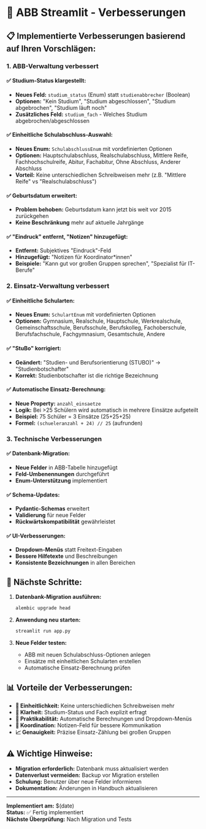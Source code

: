 # 🎯 ABB Streamlit - Verbesserungen

## 📋 **Implementierte Verbesserungen basierend auf Ihren Vorschlägen:**

### **1. ABB-Verwaltung verbessert**

#### **✅ Studium-Status klargestellt:**
- **Neues Feld:** `studium_status` (Enum) statt `studienabbrecher` (Boolean)
- **Optionen:** "Kein Studium", "Studium abgeschlossen", "Studium abgebrochen", "Studium läuft noch"
- **Zusätzliches Feld:** `studium_fach` - Welches Studium abgebrochen/abgeschlossen

#### **✅ Einheitliche Schulabschluss-Auswahl:**
- **Neues Enum:** `SchulabschlussEnum` mit vordefinierten Optionen
- **Optionen:** Hauptschulabschluss, Realschulabschluss, Mittlere Reife, Fachhochschulreife, Abitur, Fachabitur, Ohne Abschluss, Anderer Abschluss
- **Vorteil:** Keine unterschiedlichen Schreibweisen mehr (z.B. "Mittlere Reife" vs "Realschulabschluss")

#### **✅ Geburtsdatum erweitert:**
- **Problem behoben:** Geburtsdatum kann jetzt bis weit vor 2015 zurückgehen
- **Keine Beschränkung** mehr auf aktuelle Jahrgänge

#### **✅ "Eindruck" entfernt, "Notizen" hinzugefügt:**
- **Entfernt:** Subjektives "Eindruck"-Feld
- **Hinzugefügt:** "Notizen für Koordinator*innen" 
- **Beispiele:** "Kann gut vor großen Gruppen sprechen", "Spezialist für IT-Berufe"

### **2. Einsatz-Verwaltung verbessert**

#### **✅ Einheitliche Schularten:**
- **Neues Enum:** `SchulartEnum` mit vordefinierten Optionen
- **Optionen:** Gymnasium, Realschule, Hauptschule, Werkrealschule, Gemeinschaftsschule, Berufsschule, Berufskolleg, Fachoberschule, Berufsfachschule, Fachgymnasium, Gesamtschule, Andere

#### **✅ "StuBo" korrigiert:**
- **Geändert:** "Studien- und Berufsorientierung (STUBO)" → "Studienbotschafter"
- **Korrekt:** Studienbotschafter ist die richtige Bezeichnung

#### **✅ Automatische Einsatz-Berechnung:**
- **Neue Property:** `anzahl_einsaetze` 
- **Logik:** Bei >25 Schülern wird automatisch in mehrere Einsätze aufgeteilt
- **Beispiel:** 75 Schüler = 3 Einsätze (25+25+25)
- **Formel:** `(schueleranzahl + 24) // 25` (aufrunden)

### **3. Technische Verbesserungen**

#### **✅ Datenbank-Migration:**
- **Neue Felder** in ABB-Tabelle hinzugefügt
- **Feld-Umbenennungen** durchgeführt
- **Enum-Unterstützung** implementiert

#### **✅ Schema-Updates:**
- **Pydantic-Schemas** erweitert
- **Validierung** für neue Felder
- **Rückwärtskompatibilität** gewährleistet

#### **✅ UI-Verbesserungen:**
- **Dropdown-Menüs** statt Freitext-Eingaben
- **Bessere Hilfetexte** und Beschreibungen
- **Konsistente Bezeichnungen** in allen Bereichen

## 🚀 **Nächste Schritte:**

1. **Datenbank-Migration ausführen:**
   ```bash
   alembic upgrade head
   ```

2. **Anwendung neu starten:**
   ```bash
   streamlit run app.py
   ```

3. **Neue Felder testen:**
   - ABB mit neuen Schulabschluss-Optionen anlegen
   - Einsätze mit einheitlichen Schularten erstellen
   - Automatische Einsatz-Berechnung prüfen

## 📊 **Vorteile der Verbesserungen:**

- **🎯 Einheitlichkeit:** Keine unterschiedlichen Schreibweisen mehr
- **📝 Klarheit:** Studium-Status und Fach explizit erfragt
- **🔧 Praktikabilität:** Automatische Berechnungen und Dropdown-Menüs
- **👥 Koordination:** Notizen-Feld für bessere Kommunikation
- **📈 Genauigkeit:** Präzise Einsatz-Zählung bei großen Gruppen

## ⚠️ **Wichtige Hinweise:**

- **Migration erforderlich:** Datenbank muss aktualisiert werden
- **Datenverlust vermeiden:** Backup vor Migration erstellen
- **Schulung:** Benutzer über neue Felder informieren
- **Dokumentation:** Änderungen in Handbuch aktualisieren

---

**Implementiert am:** $(date)  
**Status:** ✅ Fertig implementiert  
**Nächste Überprüfung:** Nach Migration und Tests

